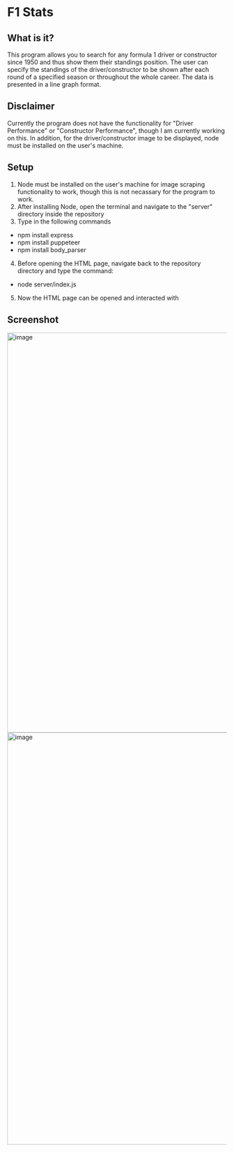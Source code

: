 # F1 Stats

## What is it?
This program allows you to search for any formula 1 driver or constructor since 1950 and thus show them their standings position. The user can specify the standings of the driver/constructor to be shown after each round of a specified season or throughout the whole career. The data is presented in a line graph format. 

## Disclaimer
Currently the program does not have the functionality for "Driver Performance" or "Constructor Performance", though I am currently working on this. In addition, for the driver/constructor image to be displayed, node must be installed on the user's machine. 

## Setup
1. Node must be installed on the user's machine for image scraping functionality to work, though this is not necassary for the program to work.
2. After installing Node, open the terminal and navigate to the "server" directory inside the repository
3. Type in the following commands
* npm install express
* npm install puppeteer
* npm install body_parser
4. Before opening the HTML page, navigate back to the repository directory and type the command:
* node server/index.js
5. Now the HTML page can be opened and interacted with

## Screenshot
<img width="916" alt="image" src="https://user-images.githubusercontent.com/116163453/196926209-3d1957c5-63ce-4ea3-8984-2f5358f16e74.png">
<img width="944" alt="image" src="https://user-images.githubusercontent.com/116163453/196926426-c0df6ccb-84a2-4d38-b675-21c90344e79a.png">
